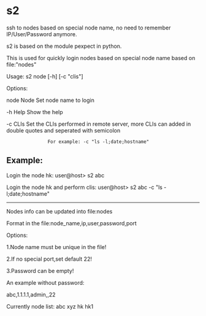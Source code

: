 # s2
ssh to nodes based on special node name, no need to remember IP/User/Password anymore.

s2 is based on the module pexpect in python.

This is used for quickly login nodes based on special node name based on file:"nodes"

Usage: s2 node [-h] [-c "clis"]

Options:

  node    Node     Set node name to login
  
  -h      Help     Show the help
  
  -c      CLIs     Set the CLIs performed in remote server, more CLIs can added in double quotes and seperated with semicolon
  
                   For example: -c "ls -l;date;hostname"  


Example:
-----------------------------------

  Login the node hk:
  user@host> s2 abc

  Login the node hk and perform clis:
  user@host> s2 abc -c "ls -l;date;hostname"

-----------------------------------

Nodes info can be updated into file:nodes

Format in the file:node_name,ip,user,password,port

Options:

1.Node name must be unique in the file!

2.If no special port,set default 22!

3.Password can be empty!

An example without password:

abc,1.1.1.1,admin,,22

Currently node list: abc xyz hk hk1 
